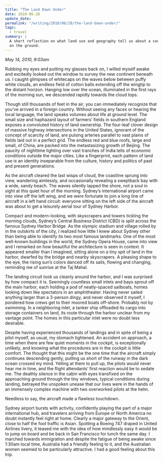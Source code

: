 ```yaml
---
title: "The Land Down Under"
date: 2010-06-28
update_date:
permalink: "/writing/2010/06/28/the-land-down-under/"
tags:
  - travel
summary: |
  A short reflection on what land use and geography tell us about a country before we even set foot
  on the ground.
---
```


_May 14, 2010, 9:03am_

Rubbing my eyes and putting my glasses back on, I willed myself awake and excitedly looked out the window to survey the new continent beneath us. I caught glimpses of whitecaps on the waves below between puffy white clouds, an endless field of cotton balls extending off the wingtip to the distant horizon. Hanging low over the ocean, illuminated in the first rays of the morning sun, we descended rapidly towards the cloud tops.

Though still thousands of feet in the air, you can immediately recognize that you’ve arrived in a foreign country. Without seeing any faces or hearing the local language, the land speaks volumes about life at ground level. The small size and haphazard layout of farmers’ fields in southern England exposes a convoluted history of land ownership. The four-leaf clover design of massive highway intersections in the United States, ignorant of the concept of scarcity of land, are pulsing arteries parallel to vast plains of fields laid out in a perfect grid. The endless red and blue roofs, large and small, of China, are packed into the metastasizing growth of Beijing. The paucity of nighttime lighting over vast tranches of India tells of economic conditions outside the major cities. Like a fingerprint, each pattern of land use is an identity inseparable from the culture, history and politics of past and present generations.

As the aircraft cleared the last wisps of cloud, the coastline sprung into view, wandering aimlessly, and occasionally revealing a sweptback bay with a wide, sandy beach. The waves silently lapped the shore, not a soul in sight at this quiet hour of the morning. Sydney’s international airport came into view off the left wing, and we were fortunate to join a long line of aircraft in a left hand circuit: everyone sitting on the left side of the aircraft was about to get a leisurely aerial tour of Sydney Harbor.

Compact and modern-looking, with skyscrapers and towers tickling the morning clouds, Sydney’s Central Business District (CBD) is split across the famous Sydney Harbor Bridge. As the olympic stadium and village rolled by in the outskirts of the city, I realized how little I knew about Sydney other than being able to identify its two most famous landmarks. One of the most well-known buildings in the world, the Sydney Opera House, came into view and I remarked on how beautiful the architecture is seen in context. It appeared smaller than I imagined, sitting alone on a tiny spit of land in the harbor, dwarfed by the bridge and nearby skyscrapers. A pleasing shape to the eye, the rising sun’s colors danced off its sails, flowing and changing, reminding me of sunrise at the Taj Mahal.

The landing circuit took us cleanly around the harbor, and I was surprised by how compact it is. Seemingly countless small inlets and bays sprout off the main harbor, each holding a pod of neatly-spaced sailboats, homes looking down like spectators in an amphitheater. Having never sailed anything larger than a 3-person dingy, and never observed it myself, I pondered how crews get to their moored boats off-shore. Probably not by swimming. In a neighboring inlet, a tanker ship offloaded its cargo into storage containers on land, its route through the harbor unclear from my vantage point. The homes in this particular inlet were no doubt less desirable.

Despite having experienced thousands of landings and in spite of being a pilot myself, as usual, my stomach tightened. An accident on approach, a time when there are few quiet moments in the cockpit, is exceptionally unlikely, and knowing what the procedures are in the cockpit is little comfort. The thought that this might be the one time that the aircraft simply continues descending gently, putting us short of the runway in the dark ocean crossed my mind. Yelling at them to pull up, the pilots would never hear me in time, and the flight attendants’ first reaction would be to sedate me. The deathly silence in the cabin with eyes transfixed on the approaching ground through the tiny windows, typical conditions during landing, betrayed the unspoken unease that our lives were in the hands of an immensely complex machine with two overworked pilots at the helm.

Needless to say, the aircraft made a flawless touchdown.

Sydney airport bursts with activity, confidently playing the part of a major international hub, and travelers arriving from Europe or North America no doubt instantly feel right at home. Clearly a major gateway to the Orient, close to half the foot traffic is Asian. Spotting a Boeing 747 draped in United Airlines livery, it teased me with the idea of how mindlessly easy it would be to jump on board and be back in San Francisco for lunch the same day. I marched towards immigration and despite the fatigue of being awake since 1:30am local time, Australia had a friendly feeling to it, and the Australian women seemed to be particularly attractive. I had a good feeling about this trip.
